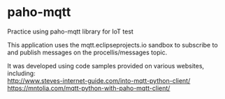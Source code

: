 # paho-mqtt
Practice using paho-mqtt library for IoT test

This application uses the mqtt.eclipseprojects.io sandbox to subscribe to and publish messages on the procellis/messages topic.

It was developed using code samples provided on various websites, including: <br>
http://www.steves-internet-guide.com/into-mqtt-python-client/
https://mntolia.com/mqtt-python-with-paho-mqtt-client/
